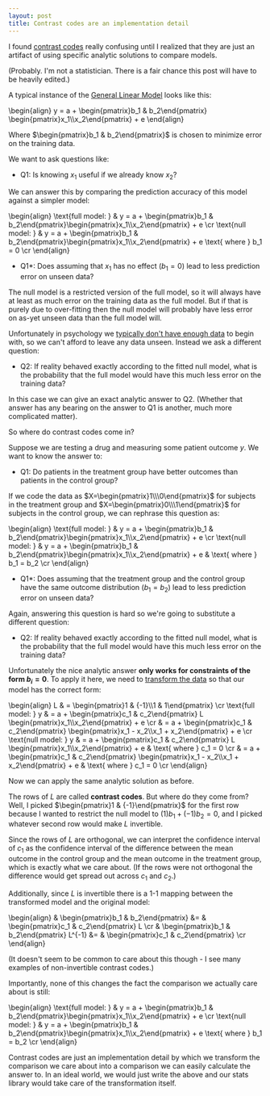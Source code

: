 ```yaml
---
layout: post
title: Contrast codes are an implementation detail
---
```


<script type="text/x-mathjax-config">
MathJax.Hub.Config({
  tex2jax: {inlineMath: [['$','$']]}
});
</script>
<script type="text/javascript" async
  src="https://cdnjs.cloudflare.com/ajax/libs/mathjax/2.7.0/MathJax.js?config=TeX-MML-AM_SVG">
</script> 

I found [contrast codes](https://en.wikipedia.org/wiki/Contrast_(statistics)) really confusing until I realized that they are just an artifact of using specific analytic solutions to compare models.

(Probably. I'm not a statistician. There is a fair chance this post will have to be heavily edited.)

A typical instance of the [General Linear Model](https://en.wikipedia.org/wiki/General_linear_model) looks like this:

\begin{align}
y = a + \begin{pmatrix}b_1 & b_2\end{pmatrix} \begin{pmatrix}x_1\\\x_2\end{pmatrix} + e
\end{align}

Where $\begin{pmatrix}b_1 & b_2\end{pmatrix}$ is chosen to minimize error on the training data.

We want to ask questions like:

* Q1: Is knowing $x_1$ useful if we already know $x_2$?

We can answer this by comparing the prediction accuracy of this model against a simpler model:

\begin{align}
\text{full model: } & y = a + \begin{pmatrix}b_1 & b_2\end{pmatrix}\begin{pmatrix}x_1\\\x_2\end{pmatrix} + e \cr
\text{null model: } & y = a + \begin{pmatrix}b_1 & b_2\end{pmatrix}\begin{pmatrix}x_1\\\x_2\end{pmatrix} + e \text{ where } b_1 = 0 \cr
\end{align}

* Q1*: Does assuming that $x_1$ has no effect ($b_1 = 0$) lead to less prediction error on unseen data?

The null model is a restricted version of the full model, so it will always have at least as much error on the training data as the full model. But if that is purely due to over-fitting then the null model will probably have less error on as-yet unseen data than the full model will.

Unfortunately in psychology we [typically don't have enough data](http://datacolada.org/20) to begin with, so we can't afford to leave any data unseen. Instead we ask a different question:

* Q2: If reality behaved exactly according to the fitted null model, what is the probability that the full model would have this much less error on the training data?

In this case we can give an exact analytic answer to Q2. (Whether that answer has any bearing on the answer to Q1 is another, much more complicated matter).

So where do contrast codes come in?

Suppose we are testing a drug and measuring some patient outcome $y$. We want to know the answer to:

* Q1: Do patients in the treatment group have better outcomes than patients in the control group?

If we code the data as $X=\begin{pmatrix}1\\\0\end{pmatrix}$ for subjects in the treatment group and $X=\begin{pmatrix}0\\\1\end{pmatrix}$ for subjects in the control group, we can rephrase this question as:

\begin{align}
\text{full model: } & y = a + \begin{pmatrix}b_1 & b_2\end{pmatrix}\begin{pmatrix}x_1\\\x_2\end{pmatrix} + e \cr
\text{null model: } & y = a + \begin{pmatrix}b_1 & b_2\end{pmatrix}\begin{pmatrix}x_1\\\x_2\end{pmatrix} + e & \text{ where } b_1 = b_2 \cr
\end{align}

* Q1*: Does assuming that the treatment group and the control group have the same outcome distribution ($b_1 = b_2$) lead to less prediction error on unseen data?

Again, answering this question is hard so we're going to substitute a different question:

* Q2: If reality behaved exactly according to the fitted null model, what is the probability that the full model would have this much less error on the training data?

Unfortunately the nice analytic answer __only works for constraints of the form $b_i = 0$__. To apply it here, we need to [transform the data](https://en.wikipedia.org/wiki/Change_of_basis) so that our model has the correct form:

\begin{align}
L & = \begin{pmatrix}1 & {-1}\\\1 & 1\end{pmatrix} \cr
\text{full model: } y & = a + \begin{pmatrix}c_1 & c_2\end{pmatrix} L \begin{pmatrix}x_1\\\x_2\end{pmatrix} + e  \cr
  & = a + \begin{pmatrix}c_1 & c_2\end{pmatrix} \begin{pmatrix}x_1 - x_2\\\x_1 + x_2\end{pmatrix} + e  \cr
\text{null model: } y & = a + \begin{pmatrix}c_1 & c_2\end{pmatrix} L \begin{pmatrix}x_1\\\x_2\end{pmatrix} + e & \text{ where } c_1 = 0 \cr 
& = a + \begin{pmatrix}c_1 & c_2\end{pmatrix} \begin{pmatrix}x_1 - x_2\\\x_1 + x_2\end{pmatrix} + e & \text{ where } c_1 = 0 \cr
\end{align}

Now we can apply the same analytic solution as before.

The rows of $L$ are called __contrast codes__. But where do they come from? Well, I picked $\begin{pmatrix}1 & {-1}\end{pmatrix}$ for the first row because I wanted to restrict the null model to $(1)b_1 + (-1)b_2 = 0$, and I picked whatever second row would make $L$ invertible.

Since the rows of $L$ are orthogonal, we can interpret the confidence interval of $c_1$ as the confidence interval of the difference between the mean outcome in the control group and the mean outcome in the treatment group, which is exactly what we care about. (If the rows were not orthogonal the difference would get spread out across $c_1$ and $c_2$.)

Additionally, since $L$ is invertible there is a 1-1 mapping between the transformed model and the original model: 

\begin{align}
& \begin{pmatrix}b_1 & b_2\end{pmatrix} &= & \begin{pmatrix}c_1 & c_2\end{pmatrix} L \cr
& \begin{pmatrix}b_1 & b_2\end{pmatrix} L^{-1} &= & \begin{pmatrix}c_1 & c_2\end{pmatrix} \cr
\end{align}

(It doesn't seem to be common to care about this though - I see many examples of non-invertible contrast codes.)

Importantly, none of this changes the fact the comparison we actually care about is still:

\begin{align}
\text{full model: } & y = a + \begin{pmatrix}b_1 & b_2\end{pmatrix}\begin{pmatrix}x_1\\\x_2\end{pmatrix} + e \cr
\text{null model: } & y = a + \begin{pmatrix}b_1 & b_2\end{pmatrix}\begin{pmatrix}x_1\\\x_2\end{pmatrix} + e \text{ where } b_1 = b_2 \cr
\end{align}

Contrast codes are just an implementation detail by which we transform the comparison we care about into a comparison we can easily calculate the answer to. In an ideal world, we would just write the above and our stats library would take care of the transformation itself.
